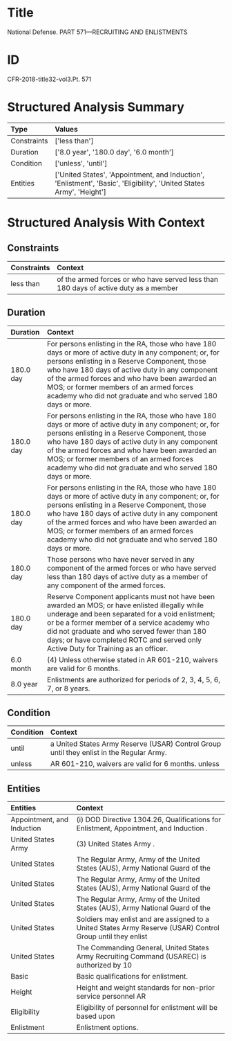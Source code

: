 # Title

 National Defense. PART 571—RECRUITING AND ENLISTMENTS


# ID

 CFR-2018-title32-vol3.Pt. 571


# Structured Analysis Summary

| Type        | Values                                                                                                                |
|:------------|:----------------------------------------------------------------------------------------------------------------------|
| Constraints | ['less than']                                                                                                         |
| Duration    | ['8.0 year', '180.0 day', '6.0 month']                                                                                |
| Condition   | ['unless', 'until']                                                                                                   |
| Entities    | ['United States', 'Appointment, and Induction', 'Enlistment', 'Basic', 'Eligibility', 'United States Army', 'Height'] |


# Structured Analysis With Context

 


## Constraints

| Constraints   | Context                                                                              |
|:--------------|:-------------------------------------------------------------------------------------|
| less than     | of the armed forces or who have served less than 180 days of active duty as a member |


## Duration

| Duration   | Context                                                                                                                                                                                                                                                                                                                                                              |
|:-----------|:---------------------------------------------------------------------------------------------------------------------------------------------------------------------------------------------------------------------------------------------------------------------------------------------------------------------------------------------------------------------|
| 180.0 day  | For persons enlisting in the RA, those who have 180 days or more of active duty in any component; or, for persons enlisting in a Reserve Component, those who have 180 days of active duty in any component of the armed forces and who have been awarded an MOS; or former members of an armed forces academy who did not graduate and who served 180 days or more. |
| 180.0 day  | For persons enlisting in the RA, those who have 180 days or more of active duty in any component; or, for persons enlisting in a Reserve Component, those who have 180 days of active duty in any component of the armed forces and who have been awarded an MOS; or former members of an armed forces academy who did not graduate and who served 180 days or more. |
| 180.0 day  | For persons enlisting in the RA, those who have 180 days or more of active duty in any component; or, for persons enlisting in a Reserve Component, those who have 180 days of active duty in any component of the armed forces and who have been awarded an MOS; or former members of an armed forces academy who did not graduate and who served 180 days or more. |
| 180.0 day  | Those persons who have never served in any component of the armed forces or who have served less than 180 days of active duty as a member of any component of the armed forces.                                                                                                                                                                                      |
| 180.0 day  | Reserve Component applicants must not have been awarded an MOS; or have enlisted illegally while underage and been separated for a void enlistment; or be a former member of a service academy who did not graduate and who served fewer than 180 days; or have completed ROTC and served only Active Duty for Training as an officer.                               |
| 6.0 month  | (4) Unless otherwise stated in AR 601-210, waivers are valid for 6 months.                                                                                                                                                                                                                                                                                           |
| 8.0 year   | Enlistments are authorized for periods of 2, 3, 4, 5, 6, 7, or 8 years.                                                                                                                                                                                                                                                                                              |


## Condition

| Condition   | Context                                                                                   |
|:------------|:------------------------------------------------------------------------------------------|
| until       | a United States Army Reserve (USAR) Control Group until  they enlist in the Regular Army. |
| unless      | AR 601-210, waivers are valid for 6 months. unless                                        |


## Entities

| Entities                   | Context                                                                                                     |
|:---------------------------|:------------------------------------------------------------------------------------------------------------|
| Appointment, and Induction | (i) DOD Directive 1304.26, Qualifications for Enlistment,  Appointment, and Induction .                     |
| United States Army         | (3)  United States Army .                                                                                   |
| United States              | The Regular Army, Army of the  United States  (AUS), Army National Guard of the                             |
| United States              | The Regular Army, Army of the  United States  (AUS), Army National Guard of the                             |
| United States              | The Regular Army, Army of the  United States  (AUS), Army National Guard of the                             |
| United States              | Soldiers may enlist and are assigned to a United States Army Reserve (USAR) Control Group until they enlist |
| United States              | The Commanding General,  United States Army Recruiting Command (USAREC) is authorized by 10                 |
| Basic                      | Basic  qualifications for enlistment.                                                                       |
| Height                     | Height and weight standards for non-prior service personnel AR                                              |
| Eligibility                | Eligibility of personnel for enlistment will be based upon                                                  |
| Enlistment                 | Enlistment  options.                                                                                        |


